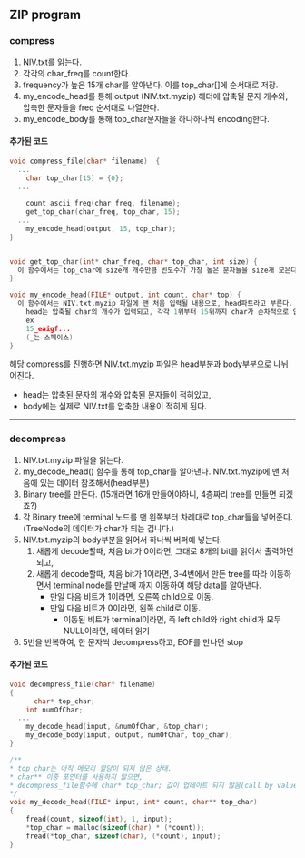 ## ZIP program

### compress

1. NIV.txt를 읽는다.
2. 각각의 char_freq를 count한다.
3. frequency가 높은 15개 char를 알아낸다.
   이를 top_char[]에 순서대로 저장.
4. my_encode_head를 통해 output (NIV.txt.myzip) 헤더에
   압축될 문자 개수와, 압축한 문자들을 freq 순서대로 나열한다.
5. my_encode_body를 통해
   top_char문자들을 하나하나씩 encoding한다.

#### 추가된 코드

```c
void compress_file(char* filename)  {
  ...
    char top_char[15] = {0};
  ...
    
    count_ascii_freq(char_freq, filename);
  	get_top_char(char_freq, top_char, 15);
  ...
   	my_encode_head(output, 15, top_char);
}


void get_top_char(int* char_freq, char* top_char, int size) {
  이 함수에서는 top_char에 size개 개수만큼 빈도수가 가장 높은 문자들을 size개 모은다.
}

void my_encode_head(FILE* output, int count, char* top) {
  이 함수에서는 NIV.txt.myzip 파일에 맨 처음 입력될 내용으로, head파트라고 부른다.
    head는 압축될 char의 개수가 입력되고, 각각 1위부터 15위까지 char가 순차적으로 입력된다.
    ex
    15_eaigf...
    (_는 스페이스)
}
```

해당 compress를 진행하면 NIV.txt.myzip 파일은 head부분과 body부분으로 나뉘어진다.

- head는 압축된 문자의 개수와 압축된 문자들이 적혀있고,
- body에는 실제로 NIV.txt를 압축한 내용이 적히게 된다.



---

### decompress

1. NIV.txt.myzip 파일을 읽는다.
2. my_decode_head() 함수를 통해 top_char를 알아낸다.
   NIV.txt.myzip에 맨 처음에 있는 데이터 참조해서(head부분)
3. Binary tree를 만든다. (15개라면 16개 만들어야하니, 4층짜리 tree를 만들면 되겠죠?)
4. 각 Binary tree에 terminal 노드를 맨 왼쪽부터 차례대로 top_char들을 넣어준다.
   (TreeNode의 데이터가 char가 되는 겁니다.)
5. NIV.txt.myzip의 body부분을 읽어서 하나씩 버퍼에 넣는다.
   1. 새롭게 decode할때, 처음 bit가 0이라면, 그대로 8개의 bit를 읽어서 출력하면 되고,
   2. 새롭게 decode할때, 처음 bit가 1이라면, 3-4번에서 만든 tree를 따라 이동하면서 terminal node를 만날때 까지 이동하여 해당 data를 알아낸다.
      - 만일 다음 비트가 1이라면, 오른쪽 child으로 이동.
      - 만일 다음 비트가 0이라면, 왼쪽 child로 이동.
        - 이동된 비트가 terminal이라면, 즉 left child와 right child가 모두 NULL이라면, 데이터 읽기
6. 5번을 반복하여, 한 문자씩 decompress하고, EOF를 만나면 stop

#### 추가된 코드

```c
void decompress_file(char* filename) 
{
	  char* top_char;
  	int numOfChar;
  ...
    my_decode_head(input, &numOfChar, &top_char);
  	my_decode_body(input, output, numOfChar, top_char);
}

/**
* top_char는 아직 메모리 할당이 되지 않은 상태.
* char** 이중 포인터를 사용하지 않으면,
* decompress_file함수에 char* top_char; 값이 업데이트 되지 않음(call by value).
*/
void my_decode_head(FILE* input, int* count, char** top_char)
{
  	fread(count, sizeof(int), 1, input);  
  	*top_char = malloc(sizeof(char) * (*count));
  	fread(*top_char, sizeof(char), (*count), input);
}
```

